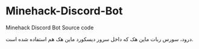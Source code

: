 # Minehack-Discord-Bot
Minehack Discord Bot Source code

درود،
سورس ربات ماین هک که داخل سرور دیسکورد ماین هک هم استفاده شده است.
